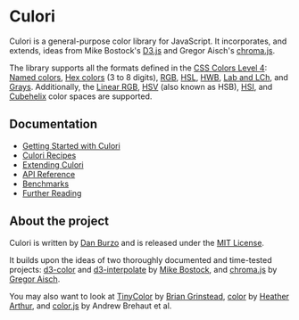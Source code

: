 # Culori

Culori is a general-purpose color library for JavaScript. It incorporates, and extends, ideas from Mike Bostock's [D3.js](https://github.com/d3) and Gregor Aisch's [chroma.js](https://github.com/gka/chroma.js).

The library supports all the formats defined in the [CSS Colors Level 4][css4-colors]: [Named colors][css4-named-colors], [Hex colors](https://drafts.csswg.org/css-color/#hex-notation) (3 to 8 digits), [RGB](https://drafts.csswg.org/css-color/#rgb-functions), [HSL](https://drafts.csswg.org/css-color/#the-hsl-notation), [HWB](https://drafts.csswg.org/css-color/#the-hwb-notation), [Lab and LCh](https://drafts.csswg.org/css-color/#lab-colors), and [Grays](https://drafts.csswg.org/css-color/#grays). Additionally, the [Linear RGB](https://en.wikipedia.org/wiki/SRGB#The_sRGB_transfer_function_(%22gamma%22)), [HSV](https://en.wikipedia.org/wiki/HSL_and_HSV) (also known as HSB), [HSI](https://en.wikipedia.org/wiki/HSL_and_HSV), and [Cubehelix](https://www.mrao.cam.ac.uk/%7Edag/CUBEHELIX/) color spaces are supported.

## Documentation

* [Getting Started with Culori](./docs/tutorial.md)
* [Culori Recipes](./docs/recipes.md)
* [Extending Culori](./docs/extending.md)
* [API Reference](./docs/api.md)
* [Benchmarks](./docs/benchmarks.md)
* [Further Reading](./docs/readings.md)

## About the project

Culori is written by [Dan Burzo](http://danburzo.ro) and is released under the [MIT License](./LICENSE).

It builds upon the ideas of two thoroughly documented and time-tested projects: [d3-color](https://github.com/d3/d3-color) and [d3-interpolate](https://github.com/d3/d3-interpolate) by [Mike Bostock](https://bost.ocks.org/mike/), and [chroma.js](https://github.com/gka/chroma.js) by [Gregor Aisch](https://driven-by-data.net/). 

You may also want to look at [TinyColor](https://github.com/bgrins/TinyColor) by [Brian Grinstead](http://briangrinstead.com), [color](https://github.com/Qix-/color) by [Heather Arthur](https://github.com/Qix-/), and [color.js](https://github.com/brehaut/color-js) by Andrew Brehaut et al.


[css4-colors]: https://drafts.csswg.org/css-color/
[css4-named-colors]: https://drafts.csswg.org/css-color/#named-colors